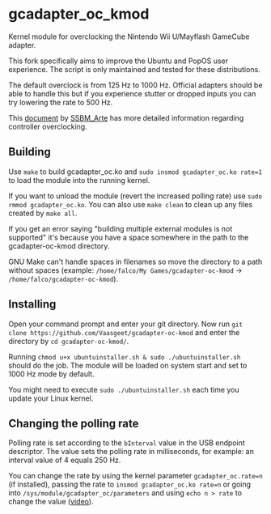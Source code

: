 # gcadapter_oc_kmod

Kernel module for overclocking the Nintendo Wii U/Mayflash GameCube adapter.

This fork specifically aims to improve the Ubuntu and PopOS user experience. The script is only maintained and tested for these distributions.

The default overclock is from 125 Hz to 1000 Hz. Official adapters should be able to handle this but if you experience stutter or dropped inputs you can try lowering the rate to 500 Hz.

This [document](https://docs.google.com/document/d/1cQ3pbKZm_yUtcLK9ZIXyPzVbTJkvnfxKIyvuFMwzWe0/edit) by [SSBM_Arte](https://twitter.com/SSBM_Arte) has more detailed information regarding controller overclocking.

## Building

Use `make` to build gcadapter_oc.ko and `sudo insmod gcadapter_oc.ko rate=1` to load the module into the running kernel.

If you want to unload the module (revert the increased polling rate) use `sudo rmmod gcadapter_oc.ko`. You can also use `make clean` to clean up any files created by `make all`.

If you get an error saying "building multiple external modules is not supported" it's because you have a space somewhere in the path to the gcadapter-oc-kmod directory.

GNU Make can't handle spaces in filenames so move the directory to a path without spaces (example: `/home/falco/My Games/gcadapter-oc-kmod` -> `/home/falco/gcadapter-oc-kmod`).

## Installing

Open your command prompt and enter your git directory. Now run `git clone https://github.com/Vaasgeet/gcadapter-oc-kmod` and enter the directory by `cd gcadapter-oc-kmod/`.

Running `chmod u+x ubuntuinstaller.sh & sudo ./ubuntuinstaller.sh` should do the job. The module will be loaded on system start and set to 1000 Hz mode by default.

You might need to execute `sudo ./ubuntuinstaller.sh` each time you update your Linux kernel.

## Changing the polling rate

Polling rate is set according to the `bInterval` value in the USB endpoint descriptor. The value sets the polling rate in milliseconds, for example: an interval value of 4 equals 250 Hz.

You can change the rate by using the kernel parameter `gcadapter_oc.rate=n` (if installed), passing the rate to `insmod gcadapter_oc.ko rate=n` or going into `/sys/module/gcadapter_oc/parameters` and using `echo n > rate` to change the value ([video](https://asciinema.org/a/455373)).
